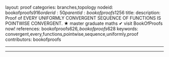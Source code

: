 layout: proof
categories: branches,topology
nodeid: bookofproofs$916
orderid: 50
parentid: bookofproofs$1256
title: 
description:  Proof of EVERY UNIFORMLY CONVERGENT SEQUENCE OF FUNCTIONS IS POINTWISE CONVERGENT. &#9733; master graduate maths &#10004; visit BookOfProofs now!
references: bookofproofs$626,bookofproofs$628
keywords: convergent,every,functions,pointwise,sequence,uniformly,proof
contributors: bookofproofs

---


---
